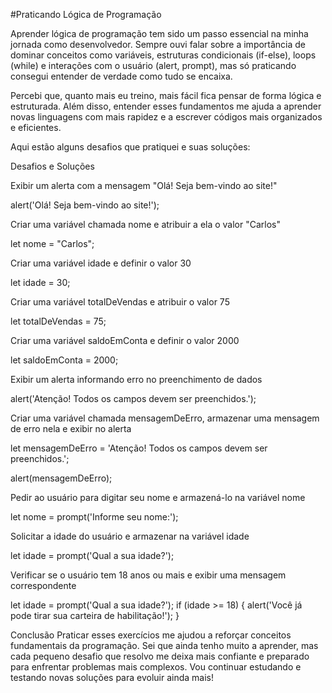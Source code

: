 #Praticando Lógica de Programação

Aprender lógica de programação tem sido um passo essencial na minha jornada como desenvolvedor. Sempre ouvi falar sobre a importância de dominar conceitos como variáveis, estruturas condicionais (if-else), loops (while) e interações com o usuário (alert, prompt), mas só praticando consegui entender de verdade como tudo se encaixa.

Percebi que, quanto mais eu treino, mais fácil fica pensar de forma lógica e estruturada. Além disso, entender esses fundamentos me ajuda a aprender novas linguagens com mais rapidez e a escrever códigos mais organizados e eficientes.

Aqui estão alguns desafios que pratiquei e suas soluções:

Desafios e Soluções

Exibir um alerta com a mensagem "Olá! Seja bem-vindo ao site!"

alert('Olá! Seja bem-vindo ao site!');

Criar uma variável chamada nome e atribuir a ela o valor "Carlos"

let nome = "Carlos";

Criar uma variável idade e definir o valor 30

let idade = 30;

Criar uma variável totalDeVendas e atribuir o valor 75

let totalDeVendas = 75;

Criar uma variável saldoEmConta e definir o valor 2000

let saldoEmConta = 2000;

Exibir um alerta informando erro no preenchimento de dados

alert('Atenção! Todos os campos devem ser preenchidos.');

Criar uma variável chamada mensagemDeErro, armazenar uma mensagem de erro nela e exibir no alerta

let mensagemDeErro = 'Atenção! Todos os campos devem ser preenchidos.';

alert(mensagemDeErro);

Pedir ao usuário para digitar seu nome e armazená-lo na variável nome

let nome = prompt('Informe seu nome:');

Solicitar a idade do usuário e armazenar na variável idade

let idade = prompt('Qual a sua idade?');

Verificar se o usuário tem 18 anos ou mais e exibir uma mensagem correspondente

let idade = prompt('Qual a sua idade?');
if (idade >= 18) {
    alert('Você já pode tirar sua carteira de habilitação!');
}

Conclusão
Praticar esses exercícios me ajudou a reforçar conceitos fundamentais da programação. Sei que ainda tenho muito a aprender, mas cada pequeno desafio que resolvo me deixa mais confiante e preparado para enfrentar problemas mais complexos. Vou continuar estudando e testando novas soluções para evoluir ainda mais!
